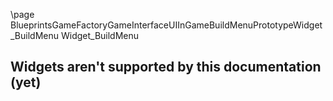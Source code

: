 \page BlueprintsGameFactoryGameInterfaceUIInGameBuildMenuPrototypeWidget_BuildMenu Widget_BuildMenu
## Widgets aren't supported by this documentation (yet)
